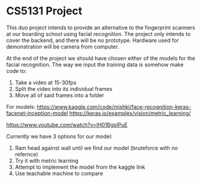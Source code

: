 # CS5131 Project

This duo project intends to provide an alternative to the fingerprint scanners at our boarding school using facial recognition. The project only intends to cover the backend, and there will be no prototype. Hardware used for demonstration will be camera from computer.

At the end of the project we should have chosen either of the models for the facial recognition. The way we input the training data is somehow make code to:
1. Take a video at 15-30fps
2. Split the video into its individual frames
3. Move all of said frames into a folder

For models:
https://www.kaggle.com/code/mishki/face-recognition-keras-facenet-inception-model
https://keras.io/examples/vision/metric_learning/

https://www.youtube.com/watch?v=lH01BgsIPuE


Currently we have 3 options for our model:

1. Ram head against wall until we find our model (bruteforce with no refernce)
2. Try it with metric learning
3. Attempt to implement the model from the kaggle link
4. Use teachable machine to compare